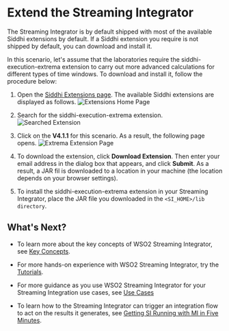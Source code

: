 # Extend the Streaming Integrator

The Streaming Integrator is by default shipped with most of the available Siddhi extensions by default. If a Siddhi extension you require is not shipped by default, you can download and install it.

In this scenario, let's assume that the laboratories require the siddhi-execution-extrema extension to carry out more advanced calculations for different types of time windows. To download and install it, follow the procedure below:

1. Open the [Siddhi Extensions page](https://store.wso2.com/store/assets/analyticsextension/list). The available Siddhi extensions are displayed as follows.
    ![Extensions Home Page](../../images/quick-start-guide-101/siddhi-extensions.png)

2. Search for the siddhi-execution-extrema extension.
    ![Searched Extension](../../images/quick-start-guide-101/search-for-extension.png)

3. Click on the **V4.1.1** for this scenario. As a result, the following page opens.
    ![Extrema Extension Page](../../images/quick-start-guide-101/extension-page.png)

4. To download the extension, click **Download Extension**. Then enter your email address in the dialog box that appears, and click **Submit**. As a result, a JAR fil is downloaded to a location in your machine (the location depends on your browser settings).

5. To install the siddhi-execution-extrema extension in your Streaming Integrator, place the JAR file you downloaded in the `<SI_HOME>/lib directory`.

## What's Next?

- To learn more about the key concepts of WSO2 Streaming Integrator, see [Key Concepts](../../concepts/concepts.md).

- For more hands-on experience with WSO2 Streaming Integrator, try the [Tutorials](../../examples/tutorials-overview.md).

- For more guidance as you use WSO2 Streaming Integrator for your Streaming Integration use cases, see [Use Cases](../guides/use-cases.md)

- To learn how to the Streaming Integrator can trigger an integration flow to act on the results it generates, see [Getting SI Running with MI in Five Minutes](../hello-world-with-mi.md).